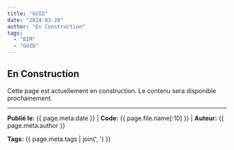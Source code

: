 ```yaml
---
title: "GUID"
date: "2024-03-20"
author: "En Construction"
tags:
  - "BIM"
  - "GUID"
---
```


## En Construction

Cette page est actuellement en construction. Le contenu sera disponible prochainement.

---
**Publié le:** {{ page.meta.date }} | **Code:** {{ page.file.name[:10] }}  | **Auteur:** {{ page.meta.author }}

**Tags:** {{ page.meta.tags | join(', ') }} 
